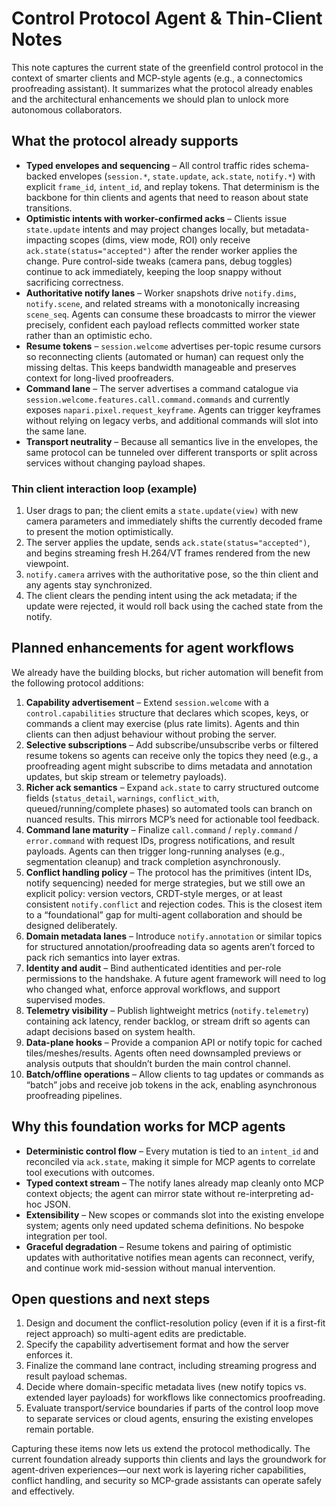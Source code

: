 # Control Protocol Agent & Thin-Client Notes

This note captures the current state of the greenfield control protocol in the
context of smarter clients and MCP-style agents (e.g., a connectomics
proofreading assistant). It summarizes what the protocol already enables and
the architectural enhancements we should plan to unlock more autonomous
collaborators.

## What the protocol already supports

- **Typed envelopes and sequencing** – All control traffic rides
  schema-backed envelopes (`session.*`, `state.update`, `ack.state`,
  `notify.*`) with explicit `frame_id`, `intent_id`, and replay tokens. That
  determinism is the backbone for thin clients and agents that need to reason
  about state transitions.
- **Optimistic intents with worker-confirmed acks** – Clients issue
  `state.update` intents and may project changes locally, but metadata-impacting
  scopes (dims, view mode, ROI) only receive
  `ack.state(status="accepted")` after the render worker applies the change.
  Pure control-side tweaks (camera pans, debug toggles) continue to ack
  immediately, keeping the loop snappy without sacrificing correctness.
- **Authoritative notify lanes** – Worker snapshots drive `notify.dims`,
  `notify.scene`, and related streams with a monotonically increasing
  `scene_seq`. Agents can consume these broadcasts to mirror the viewer
  precisely, confident each payload reflects committed worker state rather than
  an optimistic echo.
- **Resume tokens** – `session.welcome` advertises per-topic resume cursors so
  reconnecting clients (automated or human) can request only the missing
  deltas. This keeps bandwidth manageable and preserves context for long-lived
  proofreaders.
- **Command lane** – The server advertises a command catalogue via
  `session.welcome.features.call.command.commands` and currently exposes
  `napari.pixel.request_keyframe`. Agents can trigger keyframes without relying
  on legacy verbs, and additional commands will slot into the same lane.
- **Transport neutrality** – Because all semantics live in the envelopes,
  the same protocol can be tunneled over different transports or split across
  services without changing payload shapes.

### Thin client interaction loop (example)

1. User drags to pan; the client emits a `state.update(view)` with new camera
   parameters and immediately shifts the currently decoded frame to present the
   motion optimistically.
2. The server applies the update, sends `ack.state(status="accepted")`, and
   begins streaming fresh H.264/VT frames rendered from the new viewpoint.
3. `notify.camera` arrives with the authoritative pose, so the thin client and
   any agents stay synchronized.
4. The client clears the pending intent using the ack metadata; if the update
   were rejected, it would roll back using the cached state from the notify.

## Planned enhancements for agent workflows

We already have the building blocks, but richer automation will benefit from
the following protocol additions:

1. **Capability advertisement** – Extend `session.welcome` with a
   `control.capabilities` structure that declares which scopes, keys, or
   commands a client may exercise (plus rate limits). Agents and thin clients
   can then adjust behaviour without probing the server.
2. **Selective subscriptions** – Add subscribe/unsubscribe verbs or filtered
   resume tokens so agents can receive only the topics they need (e.g., a
   proofreading agent might subscribe to dims metadata and annotation updates,
   but skip stream or telemetry payloads).
3. **Richer ack semantics** – Expand `ack.state` to carry structured outcome
   fields (`status_detail`, `warnings`, `conflict_with`, queued/running/complete
   phases) so automated tools can branch on nuanced results. This mirrors MCP’s
   need for actionable tool feedback.
4. **Command lane maturity** – Finalize `call.command` / `reply.command` /
   `error.command` with request IDs, progress notifications, and result
   payloads. Agents can then trigger long-running analyses (e.g., segmentation
   cleanup) and track completion asynchronously.
5. **Conflict handling policy** – The protocol has the primitives (intent IDs,
   notify sequencing) needed for merge strategies, but we still owe an explicit
   policy: version vectors, CRDT-style merges, or at least consistent
   `notify.conflict` and rejection codes. This is the closest item to a
   “foundational” gap for multi-agent collaboration and should be designed
   deliberately.
6. **Domain metadata lanes** – Introduce `notify.annotation` or similar topics
   for structured annotation/proofreading data so agents aren’t forced to pack
   rich semantics into layer extras.
7. **Identity and audit** – Bind authenticated identities and per-role
   permissions to the handshake. A future agent framework will need to log who
   changed what, enforce approval workflows, and support supervised modes.
8. **Telemetry visibility** – Publish lightweight metrics (`notify.telemetry`)
   containing ack latency, render backlog, or stream drift so agents can adapt
   decisions based on system health.
9. **Data-plane hooks** – Provide a companion API or notify topic for cached
   tiles/meshes/results. Agents often need downsampled previews or analysis
   outputs that shouldn’t burden the main control channel.
10. **Batch/offline operations** – Allow clients to tag updates or commands as
    “batch” jobs and receive job tokens in the ack, enabling asynchronous
    proofreading pipelines.

## Why this foundation works for MCP agents

- **Deterministic control flow** – Every mutation is tied to an `intent_id` and
  reconciled via `ack.state`, making it simple for MCP agents to correlate
  tool executions with outcomes.
- **Typed context stream** – The notify lanes already map cleanly onto MCP
  context objects; the agent can mirror state without re-interpreting ad-hoc
  JSON.
- **Extensibility** – New scopes or commands slot into the existing envelope
  system; agents only need updated schema definitions. No bespoke integration
  per tool.
- **Graceful degradation** – Resume tokens and pairing of optimistic updates
  with authoritative notifies mean agents can reconnect, verify, and continue
  work mid-session without manual intervention.

## Open questions and next steps

1. Design and document the conflict-resolution policy (even if it is a
   first-fit reject approach) so multi-agent edits are predictable.
2. Specify the capability advertisement format and how the server enforces it.
3. Finalize the command lane contract, including streaming progress and result
   payload schemas.
4. Decide where domain-specific metadata lives (new notify topics vs. extended
   layer payloads) for workflows like connectomics proofreading.
5. Evaluate transport/service boundaries if parts of the control loop move to
   separate services or cloud agents, ensuring the existing envelopes remain
   portable.

Capturing these items now lets us extend the protocol methodically. The current
foundation already supports thin clients and lays the groundwork for
agent-driven experiences—our next work is layering richer capabilities,
conflict handling, and security so MCP-grade assistants can operate safely and
effectively.
